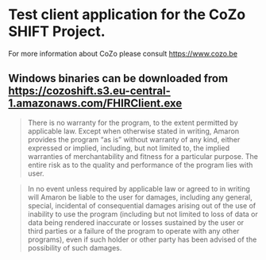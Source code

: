 # Test client application for the CoZo SHIFT Project.

For more information about CoZo please consult https://www.cozo.be

## Windows binaries can be downloaded from https://cozoshift.s3.eu-central-1.amazonaws.com/FHIRClient.exe


>There is no warranty for the program, to the extent permitted by applicable law. Except when otherwise stated in writing, Amaron provides the program “as is” without warranty of any kind, either expressed or implied, including, but not limited to, the implied warranties of merchantability and fitness for a particular purpose. The entire risk as to the quality and performance of the program lies with user.

>In no event unless required by applicable law or agreed to in writing will Amaron be liable to the user for damages, including any general, special, incidental of consequential damages arising out of the use of inability to use the program (including but not limited to loss of data or data being rendered inaccurate or losses sustained by the user or third parties or a failure of the program to operate with any other programs), even if such holder or other party has been advised of the possibility of such damages.